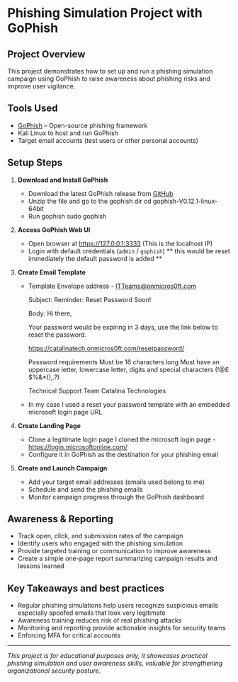 # Phishing Simulation Project with GoPhish

## Project Overview  
This project demonstrates how to set up and run a phishing simulation campaign using GoPhish to raise awareness about phishing risks and improve user vigilance.

## Tools Used  
- [GoPhish](https://getgophish.com/) – Open-source phishing framework  
- Kali Linux to host and run GoPhish  
- Target email accounts (test users or other personal accounts)

## Setup Steps

1. **Download and Install GoPhish**  
   - Download the latest GoPhish release from [GitHub](https://github.com/gophish/gophish/releases)  
   - Unzip the file and go to the gophish dir
     cd gophish-V0.12.1-linux-64bit
   - Run gophish
     sudo gophish
     

2. **Access GoPhish Web UI**  
   - Open browser at https://127.0.0.1:3333 (This is the localhost IP) 
   - Login with default credentials (`admin` / `gophish`) ** this would be reset immediately the default password is added **

3. **Create Email Template**  
   - Template
     Envelope address - ITTeams@onmicros0ft.com

     Subject: Reminder: Reset Password Soon!

     Body:
     Hi there,

     Your password would be expiring in 3 days, use the link below to reset the password.

     https://catalinatech.onmicros0ft.com/resetpassword/
     
     Password requirements
     Must be 16 characters long
     Must have an uppercase letter, lowercase letter, digits and special characters (!@£$%&*(),.?)

     Technical Support Team
     Catalina Technologies

     
   - In my case I used a reset your password template with an embedded microsoft login page URL 
  
       
5. **Create Landing Page**  
   - Clone a legitimate login page I cloned the microsoft login page - https://login.microsoftonline.com/
   - Configure it in GoPhish as the destination for your phishing email

6. **Create and Launch Campaign**  
   - Add your target email addresses (emails used belong to me)
   - Schedule and send the phishing emails  
   - Monitor campaign progress through the GoPhish dashboard

## Awareness & Reporting

- Track open, click, and submission rates of the campaign  
- Identify users who engaged with the phishing simulation  
- Provide targeted training or communication to improve awareness  
- Create a simple one-page report summarizing campaign results and lessons learned

## Key Takeaways and best practices

- Regular phishing simulations help users recognize suspicious emails especially spoofed emails that look very legitimate
- Awareness training reduces risk of real phishing attacks  
- Monitoring and reporting provide actionable insights for security teams
- Enforcing MFA for critical accounts 

---

*This project is for educational purposes only, it showcases practical phishing simulation and user awareness skills, valuable for strengthening organizational security posture.*
